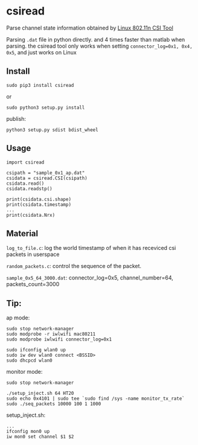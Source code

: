 # csiread

Parse channel state information obtained by 
[Linux 802.11n CSI Tool](https://dhalperi.github.io/linux-80211n-csitool/)

Parsing `.dat` file in python directly. and 4 times faster than matlab when 
parsing. the csiread tool only works when setting `connector_log=0x1, 0x4, 0x5`,
and just works on Linux

## Install 

    sudo pip3 install csiread

or  

    sudo python3 setup.py install

publish:  

    python3 setup.py sdist bdist_wheel

## Usage

    import csiread

    csipath = "sample_0x1_ap.dat"
    csidata = csiread.CSI(csipath)
    csidata.read()
    csidata.readstp()

    print(csidata.csi.shape)
    print(csidata.timestamp)
    ...
    print(csidata.Nrx)

## Material 

`log_to_file.c`: log the world timestamp of when it has receviced csi packets in userspace

`random_packets.c`: control the sequence of the packet.

`sample_0x5_64_3000.dat`: connector_log=0x5, channel_number=64, packets_count=3000

## Tip:
ap mode:

    sudo stop network-manager
    sudo modprobe -r iwlwifi mac80211
    sudo modprobe iwlwifi connector_log=0x1

    sudo ifconfig wlan0 up
    sudo iw dev wlan0 connect <BSSID>
    sudo dhcpcd wlan0

monitor mode: 

    sudo stop network-manager

    ./setup_inject.sh 64 HT20
    sudo echo 0x4101 | sudo tee `sudo find /sys -name monitor_tx_rate`
    sudo ./seq_packets 10000 100 1 1000

setup_inject.sh:

    ...
    ifconfig mon0 up
    iw mon0 set channel $1 $2
